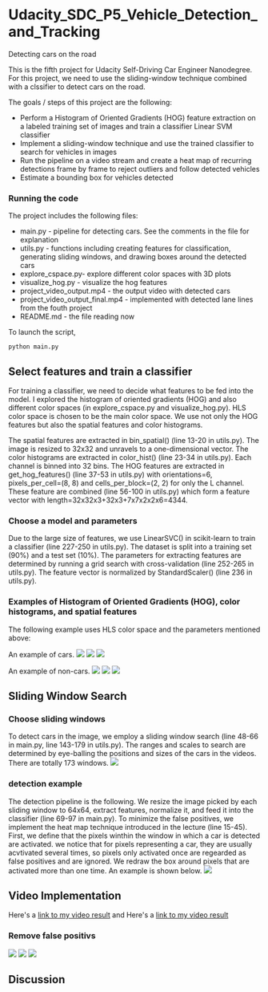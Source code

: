 # Udacity_SDC_P5_Vehicle_Detection_and_Tracking
Detecting cars on the road

[//]: # (Image References)
[image1]: ./output_images/example_car_1.png
[image2]: ./output_images/example_car_2.png
[image3]: ./output_images/example_car_3.png
[image4]: ./output_images/example_noncar_1.png
[image5]: ./output_images/example_noncar_2.png
[image6]: ./output_images/example_noncar_3.png
[image7]: ./output_images/sliding_windows.jpg
[image8]: ./output_images/detection.jpg
[image9]: ./output_images/heatmap.jpg
[image10]: ./output_images/labels.jpg
[image11]: ./output_images/final.jpg


This is the fifth project for Udacity Self-Driving Car Engineer Nanodegree. For this project, we need to use the sliding-window technique combined with a clssifier to detect cars on the road.

The goals / steps of this project are the following:

* Perform a Histogram of Oriented Gradients (HOG) feature extraction on a labeled training set of images and train a classifier Linear SVM classifier
* Implement a sliding-window technique and use the trained classifier to search for vehicles in images
* Run the pipeline on a video stream and create a heat map of recurring detections frame by frame to reject outliers and follow detected vehicles
* Estimate a bounding box for vehicles detected


### Running the code
The project includes the following files:
* main.py - pipeline for detecting cars. See the comments in the file for explanation  
* utils.py - functions including creating features for classification, generating sliding windows, and drawing boxes around the detected cars
* explore_cspace.py- explore different color spaces with 3D plots
* visualize_hog.py - visualize the hog features
* project_video_output.mp4 - the output video with detected cars
* project_video_output_final.mp4 - implemented with detected lane lines from the fouth project
* README.md - the file reading now

To launch the script, 
```
python main.py
```

## Select features and train a classifier
For training a classifier, we need to decide what features to be fed into the model. I explored the histogram of oriented gradients (HOG) and also different color spaces (in explore_cspace.py and visualize_hog.py). HLS color space is chosen to be the main color space. We use not only the HOG features but also the spatial features and color histograms.

The spatial features are extracted in bin_spatial() (line 13-20 in utils.py). The image is resized to 32x32 and unravels to a one-dimensional vector. The color histograms are extracted in color_hist() (line 23-34 in utils.py). Each channel is binned into 32 bins. The HOG features are extracted in get_hog_features() (line 37-53 in utils.py) with orientations=6, pixels_per_cell=(8, 8) and cells_per_block=(2, 2) for only the L channel. These feature are combined (line 56-100 in utils.py) which form a feature vector with length=32x32x3+32x3+7x7x2x2x6=4344.

### Choose a model and parameters
Due to the large size of features, we use LinearSVC() in scikit-learn to train a classifier (line 227-250 in utils.py). The dataset is split into a training set (90%) and a test set (10%). The parameters for extracting features are determined by running a grid search with cross-validation (line 252-265 in utils.py). The feature vector is normalized by StandardScaler() (line 236 in utils.py).

### Examples of Histogram of Oriented Gradients (HOG), color histograms, and spatial features
The following example uses HLS color space and the parameters mentioned above:

An example of cars.
![][image1]
![][image2]
![][image3]

An example of non-cars.
![][image4]
![][image5]
![][image6]



## Sliding Window Search
### Choose sliding windows
To detect cars in the image, we employ a sliding window search (line 48-66 in main.py, line 143-179 in utils.py). The ranges and scales to search are determined by eye-balling the positions and sizes of the cars in the videos. There are totally 173 windows.
![][image7]
### detection example
The detection pipeline is the following. We resize the image picked by each sliding window to 64x64, extract features, normalize it, and feed it into the classifier (line 69-97 in main.py). To minimize the false positives, we implement the heat map technique introduced in the lecture (line 15-45). First, we define that the pixels winthin the window in which a car is detected are activated. we notice that for pixels representing a car, they are usually acvtivated several times, so pixels only activated once are regearded as false positives and are ignored. We redraw the box around pixels that are activated more than one time. An example is shown below.
![][image8]

## Video Implementation
Here's a [link to my video result](./project_video_output.mp4) and Here's a [link to my video result](./project_video_output_final.mp4)

### Remove false positivs
![][image9]
![][image10]
![][image11]

## Discussion
